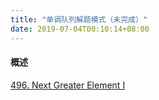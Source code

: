 ```yaml
---
title: "单调队列解题模式（未完成）"
date: 2019-07-04T00:10:14+08:00
---
```


#### 概述

[496. Next Greater Element I](https://leetcode.com/problems/next-greater-element-i/)
